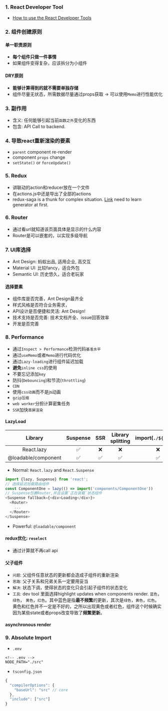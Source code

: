 ### 1. React Developer Tool
- [How to use the React Developer Tools](https://flaviocopes.com/react-developer-tools/)

### 2. 组件创建原则
#### 单一职责原则
- **每个组件只做一件事情**
- 如果组件变得复杂，应该拆分为小组件

#### DRY原则
- **能够计算得到的就不需要单独存储**
- 组件尽量无状态，所需数据尽量通过props获取 -> 可以使用`Memo`进行性能优化

### 3. 副作用
- 含义: 任何能够引起当前`函数之外`变化的东西
- 包含: API Call to backend.

### 4. 导致react重新渲染的要素
- `parent` component re-render
- component `props` change
- `setState()` or `forceUpdate()`

### 5. Redux
- 讲联动的action和reducer放在一个文件
- 在actions.js中还是导出了全部的actions
- redux-saga is a thunk for complex situation. [Link](https://juejin.im/post/59e6cd68f265da43163c2821) need to learn generator at first.


### 6. Router
- 通过看url就知道该页面具体是显示的什么内容
- Router是可以嵌套的，以实现多级导航


### 7. UI库选择
- Ant Design: 蚂蚁出品, 适用企业, 高交互
- Material UI: 比较fancy，适合外包
- Semantic UI: 历史悠久，适合老玩家

#### 选择要素
- 组件库是否完善，Ant Design最齐全
- 样式风格是否符合业务需求， 
- API设计是否便捷和灵活: Ant Design!
- 技术支持是否完善: 技术文档齐全、issue回答效率
- 开发是否完善

### 8. Performance
- 通过`Inspect > Performance`检测代码`基准水平`
- 通过`useMemo`或者`Memo`进行代码优化
- 通过`Lazy-loading`进行组件延迟加载
- **避免**`inline css`的使用
- 不要忘记添加`key`
- 防抖(`Debouncing`)和节流(`throttling`)
- `CDN`
- 使用`css动画`而不是js动画
- `gzip压缩`
- `web worker`分担计算密集任务
- `SSR`加快`首屏渲染`
#### LazyLoad

|       Library       | Suspense |  SSR  | Library splitting | import(`./${value}`) |
| :-----------------: | :------: | :---: | :---------------: | :------------------: |
|     React.lazy      |    ✅     |   ❌   |         ❌         |          ❌           |
| @loadable/component |    ✅     |   ✅   |         ✅         |          ✅           |
- Normal: `React.lazy` and `React.Suspense`
```javascript
import {lazy, Suspense} from 'react';
// 选择延迟加载路由组件
const ComponentOne = lazy(() => import('components/ComponentOne'))
// Suspense包裹Router,并且设置`正在装载`状态组件
<Suspense fallback={<div>Loading</div>}>
  <Router>
    ...
  </Router>
</Suspense>
```
- Powerful: `@loadable/component`
#### redux优化: `reselect`
- 通过计算就不再call api
#### 父子组件
- `问题`: 父组件任意状态的更新都会造成子组件的重新渲染
- `思路`: 父子关系和兄弟关系一定要用妥当
- `解决`: 状态下调，使得状态的变化只会引起子组件的状态变化
- `工具`: dev tool 里面选择highlight updates when components render. `蓝色`，`绿色`， `黄色`，`红色`。其中蓝色是指**最不频繁**的更新，其次是`绿色`，`黄色`，`红色`。黄色和红色并不一定是不好的，之所以出现黄色或者红色，组件这个时候确实因为某些state或者props改变导致了**频繁更新**。
#### asynchronous render
  

### 9. Absolute Import
- `.env`
```env
<!-- .env -->
NODE_PATH="./src"
```
- `tsconfig.json`
```javascript
{
  "compilerOptions": {
    "baseUrl": "src" // core
  },
  "include": ["src"]
}
```












